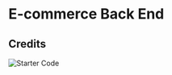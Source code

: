 # E-commerce Back End
## Credits
![Starter Code](https://github.com/coding-boot-camp/fantastic-umbrella)